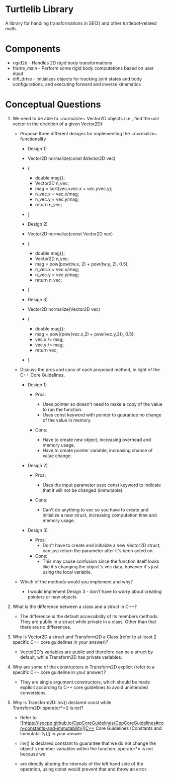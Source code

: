 # Turtlelib Library
A library for handling transformations in SE(2) and other turtlebot-related math.

# Components
- rigid2d - Handles 2D rigid body transformations
- frame_main - Perform some rigid body computations based on user input
- diff_drive - Initializes objects for tracking joint states and body configurations, and executing forward and inverse kinematics

# Conceptual Questions
1. We need to be able to ~normalize~ Vector2D objects (i.e., find the unit vector in the direction of a given Vector2D):

   - Propose three different designs for implementing the ~normalize~ functionality

      - Design 1)

      - Vector2D normalize(const &Vector2D vec)
      - {
         - double mag{};
         - Vector2D n_vec;
         - mag = sqrt(vec.x*vec.x + vec.y*vec.y);
         - n_vec.x = vec.x/mag;   
         - n_vec.y = vec.y/mag;
         - return n_vec;
      - }

      - Design 2)

      - Vector2D normalize(const Vector2D vec)
      - {
         - double mag{};
         - Vector2D n_vec;
         - mag = pow(pow(tw.x, 2) + pow(tw.y, 2), 0.5);
         - n_vec.x = vec.x/mag;
         - n_vec.y = vec.y/mag;
         - return n_vec;
      - }

      - Design 3)

      - Vector2D normalize(Vector2D vec)
      - {
         - double mag{};
         - mag = pow((pow(vec.x,2) + pow(vec.y,2)), 0.5);
         - vec.x /= mag;
         - vec.y /= mag;
         - return vec;
      - }


   - Discuss the pros and cons of each proposed method, in light of the C++ Core Guidelines.

      - Design 1)

         - Pros:
            - Uses pointer so doesn't need to make a copy of the value to run the function.
            - Uses const keyword with pointer to guarantee no change of the value in memory.

         - Cons: 
            - Have to create new object, increasing overhead and memory usage.
            - Have to create pointer variable, increasing chance of value change.

      - Design 2)

         - Pros:
            - Uses the input parameter uses const keyword to indicate that it will not be changed (immutable).

         - Cons:
            - Can't do anything to vec so you have to create and initialize a new struct, increasing computation time and memory usage.

      - Design 3)

         - Pros:
            - Don't have to create and initialize a new Vector2D struct, can just return the parameter after it's been acted on.
         - Cons:
            - This may cause confusion since the function itself looks like it's changing the object's vec data, however it's just using the local variable.

   - Which of the methods would you implement and why?

     - I would implement Design 3 - don't have to worry about creating pointers or new objects

2. What is the difference between a class and a struct in C++?

   - The difference is the default accessibility of its members methods. They are public in a struct while private in a class. Other than that there are no differences.

3. Why is Vector2D a struct and Transform2D a Class (refer to at least 2 specific C++ core guidelines in your answer)?

   - Vector2D's variables are public and therefore can be a struct by default, while Transform2D has private variables.

4. Why are some of the constructors in Transform2D explicit (refer to a specific C++ core guideline in your answer)?

   - They are single argument constructors, which should be made explicit according to C++ core guidelines to avoid unintended conversions.

5. Why is Transform2D::inv() declared const while Transform2D::operator*=() is not?
   - Refer to [[https://isocpp.github.io/CppCoreGuidelines/CppCoreGuidelines#con-constants-and-immutability][C++ Core Guidelines (Constants and Immutability)]] in your answer

   - inv() is declared constant to guarantee that we do not change the object's member variables within the function. operator*= is not because we
   - are directly altering the internals of the left hand side of the operation, using const would prevent that and throw an error.